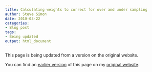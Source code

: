 ```yaml
---
title: Calculating weights to correct for over and under sampling
author: Steve Simon
date: 2010-03-22
categories:
- Blog post
tags:
- Being updated
output: html_document
---
```


This page is being updated from a version on the original website.

<!---More--->

You can find an [earlier version](http://www.pmean.com/10/CalculatingWeights.html) of this page on my [original website](http://www.pmean.com/original_site.html).
